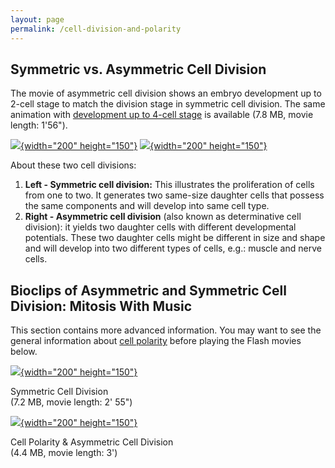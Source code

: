 ```yaml
---
layout: page
permalink: /cell-division-and-polarity
---
```

Symmetric vs. Asymmetric Cell Division
--------------------------------------

The movie of asymmetric cell division shows an embryo development up to
2-cell stage to match the division stage in symmetric cell division. The
same animation with [development up to 4-cell
stage](/files/worm/PolarityAll.mov) is available (7.8 MB, movie length:
1\'56\").

[![](/files/worm/CDAnimation.jpg){width="200"
height="150"}](/files/worm/CellDivision.mov)
[![](/files/worm/AniPolarity.jpg){width="200"
height="150"}](/files/worm/AniPolarity.mov)

About these two cell divisions:

1.  **Left - Symmetric cell division:** This illustrates the
    proliferation of cells from one to two. It generates two same-size
    daughter cells that possess the same components and will develop
    into same cell type.
2.  **Right - Asymmetric cell division** (also known as determinative
    cell division): it yields two daughter cells with different
    developmental potentials. These two daughter cells might be
    different in size and shape and will develop into two different
    types of cells, e.g.: muscle and nerve cells.

Bioclips of Asymmetric and Symmetric Cell Division: Mitosis With Music
----------------------------------------------------------------------

This section contains more advanced information. You may want to see the
general information about [cell
polarity](example-research-cell-polarity) before playing the Flash
movies below.

[![](/files/worm/CellDivisionBioclip.jpg){width="200"
height="150"}](/files/worm/CellDivision.swf)

Symmetric Cell Division\
(7.2 MB, movie length: 2\' 55\")

[![](/files/worm/PolarityBioclipOri.jpg){width="200"
height="150"}](/files/worm/polarity.swf)

Cell Polarity & Asymmetric Cell Division\
(4.4 MB, movie length: 3\')
